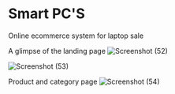 # Smart PC'S
 Online ecommerce system for laptop sale
 
 A glimpse of the landing page
 ![Screenshot (52)](https://user-images.githubusercontent.com/50916200/119253565-84210600-bbba-11eb-9365-b35bf0a26a08.png)

 ![Screenshot (53)](https://user-images.githubusercontent.com/50916200/119253600-a450c500-bbba-11eb-9c4f-3c8a43ce400e.png)
 
 Product and category page
![Screenshot (54)](https://user-images.githubusercontent.com/50916200/119253602-a61a8880-bbba-11eb-87a1-db485cfb884e.png)

